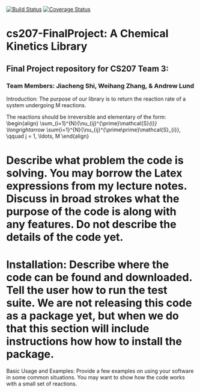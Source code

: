 [![Build Status](https://travis-ci.org/cs207team3/cs207-FinalProject.svg?branch=master)](https://travis-ci.org/cs207team3/cs207-FinalProject.svg?branch=master)
[![Coverage Status](https://coveralls.io/repos/github/cs207team3/cs207-FinalProject/badge.svg?branch=master)](https://coveralls.io/github/cs207team3/cs207-FinalProject?branch=master)

# cs207-FinalProject: A Chemical Kinetics Library
## Final Project repository for CS207 Team 3:
### Team Members: Jiacheng Shi, Weihang Zhang, & Andrew Lund

Introduction: The purpose of our library is to return the reaction rate of a system undergoing M reactions.

The reactions should be irreversible and elementary of the form:
\begin{align}
  \sum_{i=1}^{N}{\nu_{ij}^{\prime}\mathcal{S}_{i}} \longrightarrow
  \sum_{i=1}^{N}{\nu_{ij}^{\prime\prime}\mathcal{S}_{i}}, \qquad j = 1, \ldots, M
\end{align}


Describe what problem the code is solving. You may borrow the Latex expressions from my lecture notes. Discuss in broad strokes what the purpose of the code is along with any features. Do not describe the details of the code yet.
============

Installation: Describe where the code can be found and downloaded. Tell the user how to run the test suite. We are not releasing this code as a package yet, but when we do that this section will include instructions how how to install the package.
=============

Basic Usage and Examples: Provide a few examples on using your software in some common situations. You may want to show how the code works with a small set of reactions.
